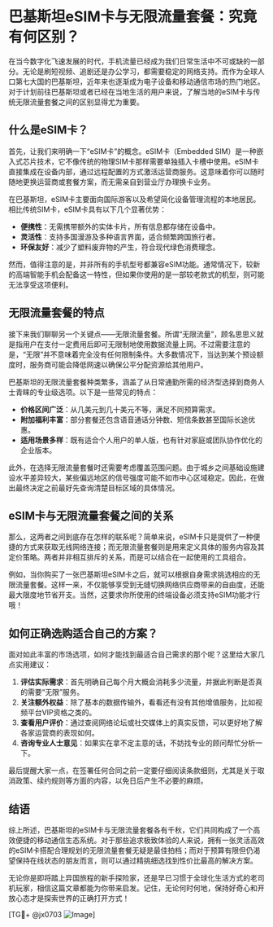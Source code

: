 # 巴基斯坦eSIM卡与无限流量套餐：究竟有何区别？

在当今数字化飞速发展的时代，手机流量已经成为我们日常生活中不可或缺的一部分。无论是刷短视频、追剧还是办公学习，都需要稳定的网络支持。而作为全球人口第七大国的巴基斯坦，近年来也逐渐成为电子设备和移动通信市场的热门地区。对于计划前往巴基斯坦或者已经在当地生活的用户来说，了解当地的eSIM卡与传统无限流量套餐之间的区别显得尤为重要。

## 什么是eSIM卡？

首先，让我们来明确一下“eSIM卡”的概念。eSIM卡（Embedded SIM）是一种嵌入式芯片技术，它不像传统的物理SIM卡那样需要单独插入卡槽中使用。eSIM卡直接集成在设备内部，通过远程配置的方式激活运营商服务。这意味着你可以随时随地更换运营商或套餐方案，而无需亲自到营业厅办理换卡业务。

在巴基斯坦，eSIM卡主要面向国际游客以及希望简化设备管理流程的本地居民。相比传统SIM卡，eSIM卡具有以下几个显著优势：

- **便携性**：无需携带额外的实体卡片，所有信息都存储在设备中。
- **灵活性**：支持多国漫游及多种语言界面，适合频繁跨国旅行者。
- **环保友好**：减少了塑料废弃物的产生，符合现代绿色消费理念。

然而，值得注意的是，并非所有的手机型号都兼容eSIM功能。通常情况下，较新的高端智能手机会配备这一特性，但如果你使用的是一部较老款式的机型，则可能无法享受这项便利。

## 无限流量套餐的特点

接下来我们聊聊另一个关键点——无限流量套餐。所谓“无限流量”，顾名思思义就是指用户在支付一定费用后即可无限制地使用数据流量上网。不过需要注意的是，“无限”并不意味着完全没有任何限制条件。大多数情况下，当达到某个预设额度时，服务商可能会降低网速以确保公平分配资源给其他用户。

巴基斯坦的无限流量套餐种类繁多，涵盖了从日常通勤所需的经济型选择到商务人士青睐的专业级选项。以下是一些常见的特点：

- **价格区间广泛**：从几美元到几十美元不等，满足不同预算需求。
- **附加福利丰富**：部分套餐还包含语音通话分钟数、短信条数甚至国际长途优惠。
- **适用场景多样**：既有适合个人用户的单人版，也有针对家庭或团队协作优化的企业版本。

此外，在选择无限流量套餐时还需要考虑覆盖范围问题。由于城乡之间基础设施建设水平差异较大，某些偏远地区的信号强度可能不如市中心区域稳定。因此，在做出最终决定之前最好先查询清楚目标区域的具体情况。

## eSIM卡与无限流量套餐之间的关系

那么，这两者之间到底存在怎样的联系呢？简单来说，eSIM卡只是提供了一种便捷的方式来获取无线网络连接；而无限流量套餐则是用来定义具体的服务内容及其定价策略。两者并非相互排斥的关系，而是可以结合在一起使用的工具组合。

例如，当你购买了一张巴基斯坦eSIM卡之后，就可以根据自身需求挑选相应的无限流量套餐。这样一来，不仅能够享受到无缝切换网络供应商带来的自由度，还能最大限度地节省开支。当然，这要求你所使用的终端设备必须支持eSIM功能才行哦！

## 如何正确选购适合自己的方案？

面对如此丰富的市场选项，如何才能找到最适合自己需求的那个呢？这里给大家几点实用建议：

1. **评估实际需求**：首先明确自己每个月大概会消耗多少流量，并据此判断是否真的需要“无限”服务。
2. **关注额外权益**：除了基本的数据传输外，看看还有没有其他增值服务，比如视频平台VIP资格之类的。
3. **查看用户评价**：通过查阅网络论坛或社交媒体上的真实反馈，可以更好地了解各家运营商的表现如何。
4. **咨询专业人士意见**：如果实在拿不定主意的话，不妨找专业的顾问帮忙分析一下。

最后提醒大家一点，在签署任何合同之前一定要仔细阅读条款细则，尤其是关于取消政策、续约规则等方面的内容，以免日后产生不必要的麻烦。

## 结语

综上所述，巴基斯坦的eSIM卡与无限流量套餐各有千秋，它们共同构成了一个高效便捷的移动通信生态系统。对于那些追求极致体验的人来说，拥有一张灵活高效的eSIM卡搭配合理规划的无限流量套餐无疑是最佳拍档；而对于预算有限但仍渴望保持在线状态的朋友而言，则可以通过精挑细选找到性价比最高的解决方案。

无论你是即将踏上异国旅程的新手探险家，还是早已习惯于全球化生活方式的老司机玩家，相信这篇文章都能为你带来启发。记住，无论何时何地，保持好奇心和开放心态才是探索世界的正确打开方式！

[TG💪+ @jx0703 ![Image](https://github.com/user-attachments/assets/dbca1d08-cadb-493c-b0ec-ad6f7a83f270)]
